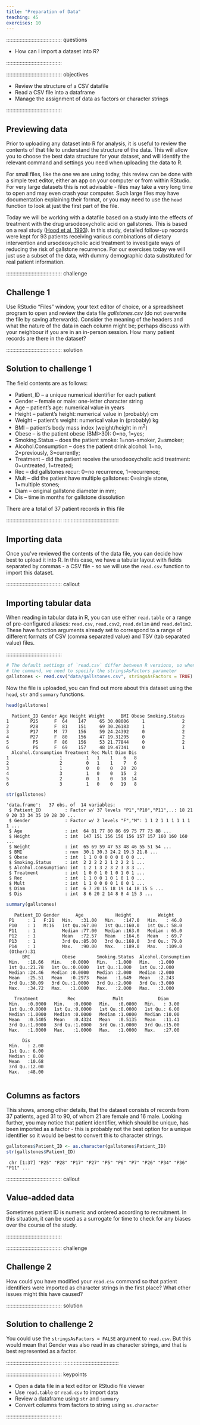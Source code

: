 ```yaml
---
title: "Preparation of Data"
teaching: 45
exercises: 10
---
```


::::::::::::::::::::::::::::::::::::: questions

- How can I import a dataset into R?

::::::::::::::::::::::::::::::::::::: 

::::::::::::::::::::::::::::::::::::: objectives

- Review the structure of a CSV datafile
- Read a CSV file into a dataframe
- Manage the assignment of data as factors or character strings

::::::::::::::::::::::::::::::::::::: 



 
## Previewing data

Prior to uploading any dataset into R for analysis, it is useful to review the 
contents of that file to understand the structure of the data. This will allow
you to choose the best data structure for your dataset, and will identify the 
relevant command and settings you need when uploading the data to R. 

For small files, like the one we are using today, this review can be done with a
simple text editor, either an app on your computer or from within RStudio. For 
very large datasets this is not advisable - files may take a very long time to 
open and may even crash your computer. Such large files may have documentation 
explaining their format, or you may need to use the `head` function to look at 
just the first part of the file.

Today we will be working with a datafile based on a study into the effects of
treatment with the drug ursodeoxycholic acid on gallstones. This is based on a 
real study ([Hood et al, 1993](https://www.ncbi.nlm.nih.gov/pmc/articles/PMC1375471/)).
In this study, detailed follow-up records were kept for 93 patients receiving
various combinations of dietary intervention and ursodeoxycholic acid treatment
to investigate ways of reducing the risk of gallstone recurrence. For our
exercises today we will just use a subset of the data, with dummy demographic
data substituted for real patient information.

::::::::::::::::::::::::::::::::::::: challenge

## Challenge 1

Use RStudio “Files” window, your text editor of choice, or a spreadsheet 
program to open and review the data file _gallstones.csv_ (do not overwrite 
the file by saving afterwards). Consider the meaning of the headers and what
the nature of the data in each column might be; perhaps discuss with your 
neighbour if you are in an in-person session. How many patient records are 
there in the dataset?

::::::::::::::::::::::::::::::::::::: solution

## Solution to challenge 1

The field contents are as follows:

* Patient_ID – a unique numerical identifier for each patient
* Gender – female or male: one-letter character string
* Age – patient’s age: numerical value in years
* Height – patient’s height: numerical value in (probably) cm
* Weight – patient’s weight: numerical value in (probably) kg
* BMI – patient’s body mass index (weight/height in m<sup>2</sup>)
* Obese – is the patient obese (BMI>30): 0=no, 1=yes;
* Smoking.Status – does the patient smoke: 1=non-smoker, 2=smoker; 
* Alcohol.Consumption – does the patient drink alcohol: 1=no, 2=previously,
3=currently; 
* Treatment – did the patient receive the ursodeoxycholic acid treatment: 
0=untreated, 1=treated; 
* Rec – did gallstones recur: 0=no recurrence, 1=recurrence; 
* Mult – did the patient have multiple gallstones: 0=single stone, 1=multiple 
stones; 
* Diam – original gallstone diameter in mm; 
* Dis – time in months for gallstone dissolution

There are a total of 37 patient records in this file

::::::::::::::::::::::::::::::::::::: 
::::::::::::::::::::::::::::::::::::: 

## Importing data

Once you've reviewed the contents of the data file, you can decide how best to
upload it into R. In this case, we have a tabular layout with fields separated
by commas - a CSV file - so we will use the `read.csv` function to import this
dataset.

::::::::::::::::::::::::::::::::::::: callout

## Importing tabular data

When reading in tabular data in R, you can use either `read.table` or a range
of pre-configured aliases: `read.csv`, `read.csv2`, `read.delim` and
`read.delim2`. These have function arguments already set to correspond to a
range of different formats of CSV (comma separated value) and TSV (tab
separated value) files.

::::::::::::::::::::::::::::::::::::: 


```r
# The default settings of `read.csv` differ between R versions, so when running
# the command, we need to specify the stringsAsFactors parameter
gallstones <- read.csv("data/gallstones.csv", stringsAsFactors = TRUE)
```

Now the file is uploaded, you can find out more about this dataset using the 
`head`, `str` and `summary` functions.

```r
head(gallstones)
```

```{.output}
  Patient_ID Gender Age Height Weight      BMI Obese Smoking.Status
1        P25      F  64    147     65 30.08006     1              2
2        P28      F  81    151     69 30.26183     1              2
3        P17      M  77    156     59 24.24392     0              2
4        P27      F  80    156     47 19.31295     0              2
5         P5      F  86    156     53 21.77844     0              2
6         P6      F  69    157     48 19.47341     0              1
  Alcohol.Consumption Treatment Rec Mult Diam Dis
1                   1         1   1    1    6   8
2                   2         0   1    1    7   6
3                   1         0   0    0   20  20
4                   3         1   0    0   15   2
5                   2         0   1    0   18  14
6                   3         1   0    0   19   8
```

```r
str(gallstones)
```

```{.output}
'data.frame':	37 obs. of  14 variables:
 $ Patient_ID         : Factor w/ 37 levels "P1","P10","P11",..: 18 21 9 20 33 34 35 19 28 30 ...
 $ Gender             : Factor w/ 2 levels "F","M": 1 1 2 1 1 1 1 1 1 1 ...
 $ Age                : int  64 81 77 80 86 69 75 77 73 88 ...
 $ Height             : int  147 151 156 156 156 157 157 160 160 160 ...
 $ Weight             : int  65 69 59 47 53 48 46 55 51 54 ...
 $ BMI                : num  30.1 30.3 24.2 19.3 21.8 ...
 $ Obese              : int  1 1 0 0 0 0 0 0 0 0 ...
 $ Smoking.Status     : int  2 2 2 2 2 1 2 2 2 1 ...
 $ Alcohol.Consumption: int  1 2 1 3 2 3 2 3 3 3 ...
 $ Treatment          : int  1 0 0 1 0 1 0 1 0 1 ...
 $ Rec                : int  1 1 0 0 1 0 1 0 1 0 ...
 $ Mult               : int  1 1 0 0 0 0 1 0 0 1 ...
 $ Diam               : int  6 7 20 15 18 19 14 18 15 5 ...
 $ Dis                : int  8 6 20 2 14 8 8 4 15 3 ...
```

```r
summary(gallstones)
```

```{.output}
   Patient_ID Gender      Age            Height          Weight     
 P1     : 1   F:21   Min.   :31.00   Min.   :147.0   Min.   : 46.0  
 P10    : 1   M:16   1st Qu.:67.00   1st Qu.:160.0   1st Qu.: 58.0  
 P11    : 1          Median :77.00   Median :163.0   Median : 65.0  
 P12    : 1          Mean   :72.57   Mean   :164.6   Mean   : 69.7  
 P13    : 1          3rd Qu.:85.00   3rd Qu.:168.0   3rd Qu.: 79.0  
 P14    : 1          Max.   :90.00   Max.   :189.0   Max.   :109.0  
 (Other):31                                                         
      BMI            Obese        Smoking.Status  Alcohol.Consumption
 Min.   :18.66   Min.   :0.0000   Min.   :1.000   Min.   :1.000      
 1st Qu.:21.78   1st Qu.:0.0000   1st Qu.:1.000   1st Qu.:2.000      
 Median :24.46   Median :0.0000   Median :2.000   Median :2.000      
 Mean   :25.51   Mean   :0.2973   Mean   :1.649   Mean   :2.243      
 3rd Qu.:30.09   3rd Qu.:1.0000   3rd Qu.:2.000   3rd Qu.:3.000      
 Max.   :34.72   Max.   :1.0000   Max.   :2.000   Max.   :3.000      
                                                                     
   Treatment           Rec              Mult             Diam      
 Min.   :0.0000   Min.   :0.0000   Min.   :0.0000   Min.   : 3.00  
 1st Qu.:0.0000   1st Qu.:0.0000   1st Qu.:0.0000   1st Qu.: 6.00  
 Median :1.0000   Median :0.0000   Median :1.0000   Median :10.00  
 Mean   :0.5405   Mean   :0.4324   Mean   :0.5135   Mean   :11.41  
 3rd Qu.:1.0000   3rd Qu.:1.0000   3rd Qu.:1.0000   3rd Qu.:15.00  
 Max.   :1.0000   Max.   :1.0000   Max.   :1.0000   Max.   :27.00  
                                                                   
      Dis       
 Min.   : 2.00  
 1st Qu.: 6.00  
 Median : 8.00  
 Mean   :10.68  
 3rd Qu.:12.00  
 Max.   :48.00  
                
```

## Columns as factors

This shows, among other details, that the dataset consists of records from 37 
patients, aged 31 to 90, of whom 21 are female and 16 male. Looking further, you
may notice that patient identifier, which should be unique, has been imported 
as a factor - this is probably not the best option for a unique identifier so it 
would be best to convert this to character strings.


```r
gallstones$Patient_ID <- as.character(gallstones$Patient_ID)
str(gallstones$Patient_ID)
```

```{.output}
 chr [1:37] "P25" "P28" "P17" "P27" "P5" "P6" "P7" "P26" "P34" "P36" "P11" ...
```

::::::::::::::::::::::::::::::::::::: callout

## Value-added data

Sometimes patient ID is numeric and ordered according to recruitment. In this
situation, it can be used as a surrogate for time to check for any biases over 
the course of the study.

::::::::::::::::::::::::::::::::::::: 

::::::::::::::::::::::::::::::::::::: challenge

## Challenge 2

How could you have modified your `read.csv` command so that patient identifiers
were imported as character strings in the first place? What other issues might
this have caused?

::::::::::::::::::::::::::::::::::::: solution

## Solution to challenge 2

You could use the `stringsAsFactors = FALSE` argument to `read.csv`. But this
would mean that Gender was also read in as character strings, and that is best
represented as a factor.

::::::::::::::::::::::::::::::::::::: 
::::::::::::::::::::::::::::::::::::: 


::::::::::::::::::::::::::::::::::::: keypoints

- Open a data file in a text editor or RStudio file viewer
- Use `read.table` or `read.csv` to import data
- Review a dataframe using `str` and `summary`
- Convert columns from factors to string using `as.character`

::::::::::::::::::::::::::::::::::::: 

[r-markdown]: https://rmarkdown.rstudio.com/
